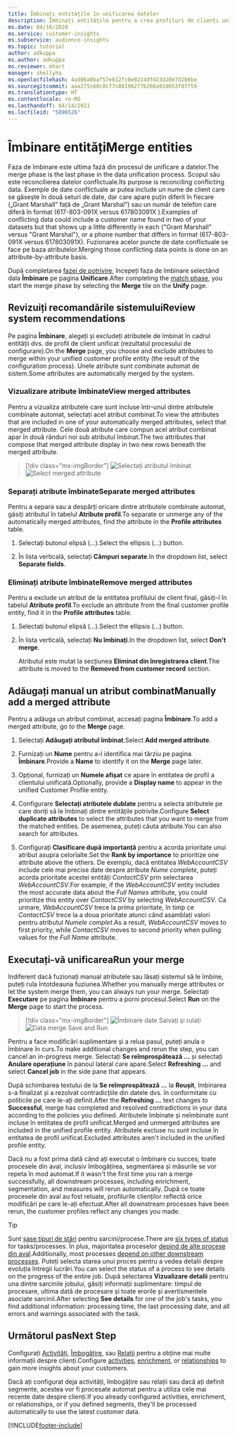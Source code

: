 ```yaml
---
title: Îmbinați entitățile în unificarea datelor
description: Îmbinați entitățile pentru a crea profiluri de clienți unificate.
ms.date: 04/16/2020
ms.service: customer-insights
ms.subservice: audience-insights
ms.topic: tutorial
author: adkuppa
ms.author: adkuppa
ms.reviewer: mhart
manager: shellyha
ms.openlocfilehash: 4ad06a0baf57e612fc0e0214dfd23d28e7d2b6be
ms.sourcegitcommit: aaa275c60c0c77c88196277b266a91d653f8f759
ms.translationtype: HT
ms.contentlocale: ro-RO
ms.lasthandoff: 04/14/2021
ms.locfileid: "5896526"
---
```

# <a name="merge-entities"></a><span data-ttu-id="3aae7-103">Îmbinare entități</span><span class="sxs-lookup"><span data-stu-id="3aae7-103">Merge entities</span></span>

<span data-ttu-id="3aae7-104">Faza de îmbinare este ultima fază din procesul de unificare a datelor.</span><span class="sxs-lookup"><span data-stu-id="3aae7-104">The merge phase is the last phase in the data unification process.</span></span> <span data-ttu-id="3aae7-105">Scopul său este reconcilierea datelor conflictuale.</span><span class="sxs-lookup"><span data-stu-id="3aae7-105">Its purpose is reconciling conflicting data.</span></span> <span data-ttu-id="3aae7-106">Exemple de date conflictuale ar putea include un nume de client care se găsește în două seturi de date, dar care apare puțin diferit în fiecare („Grant Marshall” față de „Grant Marshal”) sau un număr de telefon care diferă în format (617-803-091X versus 617803091X ).</span><span class="sxs-lookup"><span data-stu-id="3aae7-106">Examples of conflicting data could include a customer name found in two of your datasets but that shows up a little differently in each ("Grant Marshall" versus "Grant Marshal"), or a phone number that differs in format (617-803-091X versus 617803091X).</span></span> <span data-ttu-id="3aae7-107">Fuzionarea acelor puncte de date conflictuale se face pe baza atributelor.</span><span class="sxs-lookup"><span data-stu-id="3aae7-107">Merging those conflicting data points is done on an attribute-by-attribute basis.</span></span>

<span data-ttu-id="3aae7-108">După completarea [fazei de potrivire](match-entities.md), începeți faza de îmbinare selectând dala **Îmbinare** pe pagina **Unificare**.</span><span class="sxs-lookup"><span data-stu-id="3aae7-108">After completing the [match phase](match-entities.md), you start the merge phase by selecting the **Merge** tile on the **Unify** page.</span></span>

## <a name="review-system-recommendations"></a><span data-ttu-id="3aae7-109">Revizuiți recomandările sistemului</span><span class="sxs-lookup"><span data-stu-id="3aae7-109">Review system recommendations</span></span>

<span data-ttu-id="3aae7-110">Pe pagina **Îmbinare**, alegeți și excludeți atributele de îmbinat în cadrul entității dvs. de profil de client unificat (rezultatul procesului de configurare).</span><span class="sxs-lookup"><span data-stu-id="3aae7-110">On the **Merge** page, you choose and exclude attributes to merge within your unified customer profile entity (the result of the configuration process).</span></span> <span data-ttu-id="3aae7-111">Unele atribute sunt combinate automat de sistem.</span><span class="sxs-lookup"><span data-stu-id="3aae7-111">Some attributes are automatically merged by the system.</span></span>

### <a name="view-merged-attributes"></a><span data-ttu-id="3aae7-112">Vizualizare atribute îmbinate</span><span class="sxs-lookup"><span data-stu-id="3aae7-112">View merged attributes</span></span>

<span data-ttu-id="3aae7-113">Pentru a vizualiza atributele care sunt incluse într-unul dintre atributele combinate automat, selectați acel atribut combinat.</span><span class="sxs-lookup"><span data-stu-id="3aae7-113">To view the attributes that are included in one of your automatically merged attributes, select that merged attribute.</span></span> <span data-ttu-id="3aae7-114">Cele două atribute care compun acel atribut combinat apar în două rânduri noi sub atributul îmbinat.</span><span class="sxs-lookup"><span data-stu-id="3aae7-114">The two attributes that compose that merged attribute display in two new rows beneath the merged attribute.</span></span>

> [!div class="mx-imgBorder"]
> <span data-ttu-id="3aae7-115">![Selectați atributul îmbinat](media/configure-data-merge-profile-attributes.png "Selectați atributul îmbinat")</span><span class="sxs-lookup"><span data-stu-id="3aae7-115">![Select merged attribute](media/configure-data-merge-profile-attributes.png "Select merged attribute")</span></span>

### <a name="separate-merged-attributes"></a><span data-ttu-id="3aae7-116">Separați atribute îmbinate</span><span class="sxs-lookup"><span data-stu-id="3aae7-116">Separate merged attributes</span></span>

<span data-ttu-id="3aae7-117">Pentru a separa sau a despărți oricare dintre atributele combinate automat, găsiți atributul în tabelul **Atribute profil**.</span><span class="sxs-lookup"><span data-stu-id="3aae7-117">To separate or unmerge any of the automatically merged attributes, find the attribute in the **Profile attributes** table.</span></span>

1. <span data-ttu-id="3aae7-118">Selectați butonul elipsă (...).</span><span class="sxs-lookup"><span data-stu-id="3aae7-118">Select the ellipsis (...) button.</span></span>
  
2. <span data-ttu-id="3aae7-119">În lista verticală, selectați **Câmpuri separate**.</span><span class="sxs-lookup"><span data-stu-id="3aae7-119">In the dropdown list, select **Separate fields**.</span></span>

### <a name="remove-merged-attributes"></a><span data-ttu-id="3aae7-120">Eliminați atribute îmbinate</span><span class="sxs-lookup"><span data-stu-id="3aae7-120">Remove merged attributes</span></span>

<span data-ttu-id="3aae7-121">Pentru a exclude un atribut de la entitatea profilului de client final, găsiți-l în tabelul **Atribute profil**.</span><span class="sxs-lookup"><span data-stu-id="3aae7-121">To exclude an attribute from the final customer profile entity, find it in the **Profile attributes** table.</span></span>

1. <span data-ttu-id="3aae7-122">Selectați butonul elipsă (...).</span><span class="sxs-lookup"><span data-stu-id="3aae7-122">Select the ellipsis (...) button.</span></span>
  
2. <span data-ttu-id="3aae7-123">În lista verticală, selectați **Nu îmbinați**.</span><span class="sxs-lookup"><span data-stu-id="3aae7-123">In the dropdown list, select **Don't merge**.</span></span>

   <span data-ttu-id="3aae7-124">Atributul este mutat la secțiunea **Eliminat din înregistrarea client**.</span><span class="sxs-lookup"><span data-stu-id="3aae7-124">The attribute is moved to the **Removed from customer record** section.</span></span>

## <a name="manually-add-a-merged-attribute"></a><span data-ttu-id="3aae7-125">Adăugați manual un atribut combinat</span><span class="sxs-lookup"><span data-stu-id="3aae7-125">Manually add a merged attribute</span></span>

<span data-ttu-id="3aae7-126">Pentru a adăuga un atribut combinat, accesați pagina **Îmbinare**.</span><span class="sxs-lookup"><span data-stu-id="3aae7-126">To add a merged attribute, go to the **Merge** page.</span></span>

1. <span data-ttu-id="3aae7-127">Selectați **Adăugați atributul îmbinat**.</span><span class="sxs-lookup"><span data-stu-id="3aae7-127">Select **Add merged attribute**.</span></span>

2. <span data-ttu-id="3aae7-128">Furnizați un **Nume** pentru a-l identifica mai târziu pe pagina **Îmbinare**.</span><span class="sxs-lookup"><span data-stu-id="3aae7-128">Provide a **Name** to identify it on the **Merge** page later.</span></span>

3. <span data-ttu-id="3aae7-129">Opțional, furnizați un **Numele afișat** ce apare în entitatea de profil a clientului unificată.</span><span class="sxs-lookup"><span data-stu-id="3aae7-129">Optionally, provide a **Display name** to appear in the unified Customer Profile entity.</span></span>

4. <span data-ttu-id="3aae7-130">Configurare **Selectați atributele dublate** pentru a selecta atributele pe care doriți să le îmbinați dintre entitățile potrivite.</span><span class="sxs-lookup"><span data-stu-id="3aae7-130">Configure **Select duplicate attributes** to select the attributes that you want to merge from the matched entities.</span></span> <span data-ttu-id="3aae7-131">De asemenea, puteți căuta atribute.</span><span class="sxs-lookup"><span data-stu-id="3aae7-131">You can also search for attributes.</span></span>

5. <span data-ttu-id="3aae7-132">Configurați **Clasificare după importanță** pentru a acorda prioritate unui atribut asupra celorlalte.</span><span class="sxs-lookup"><span data-stu-id="3aae7-132">Set the **Rank by importance** to prioritize one attribute above the others.</span></span> <span data-ttu-id="3aae7-133">De exemplu, dacă entitatea *WebAccountCSV* include cele mai precise date despre atribute *Nume complete*, puteți acorda prioritate acestei entități *ContactCSV* prin selectarea *WebAccountCSV*.</span><span class="sxs-lookup"><span data-stu-id="3aae7-133">For example, if the *WebAccountCSV* entity includes the most accurate data about the *Full Names* attribute, you could prioritize this entity over *ContactCSV* by selecting *WebAccountCSV*.</span></span> <span data-ttu-id="3aae7-134">Ca urmare, *WebAccountCSV* trece la prima prioritate, în timp ce *ContactCSV* trece la a doua prioritate atunci când asamblați valori pentru atributul *Numele complet*.</span><span class="sxs-lookup"><span data-stu-id="3aae7-134">As a result, *WebAccountCSV* moves to first priority, while *ContactCSV* moves to second priority when pulling values for the *Full Name* attribute.</span></span>

## <a name="run-your-merge"></a><span data-ttu-id="3aae7-135">Executați-vă unificarea</span><span class="sxs-lookup"><span data-stu-id="3aae7-135">Run your merge</span></span>

<span data-ttu-id="3aae7-136">Indiferent dacă fuzionați manual atributele sau lăsați sistemul să le îmbine, puteți rula întotdeauna fuziunea.</span><span class="sxs-lookup"><span data-stu-id="3aae7-136">Whether you manually merge attributes or let the system merge them, you can always run your merge.</span></span> <span data-ttu-id="3aae7-137">Selectați **Executare** pe pagina **Îmbinare** pentru a porni procesul.</span><span class="sxs-lookup"><span data-stu-id="3aae7-137">Select **Run** on the **Merge** page to start the process.</span></span>

> [!div class="mx-imgBorder"]
> <span data-ttu-id="3aae7-138">![Îmbinare date Salvați și rulați](media/configure-data-merge-save-run.png "Îmbinare date Salvați și rulați")</span><span class="sxs-lookup"><span data-stu-id="3aae7-138">![Data merge Save and Run](media/configure-data-merge-save-run.png "Data merge Save and Run")</span></span>

<span data-ttu-id="3aae7-139">Pentru a face modificări suplimentare și a relua pasul, puteți anula o îmbinare în curs.</span><span class="sxs-lookup"><span data-stu-id="3aae7-139">To make additional changes and rerun the step, you can cancel an in-progress merge.</span></span> <span data-ttu-id="3aae7-140">Selectați **Se reîmprospătează ...** și selectați **Anulare operațiune** în panoul lateral care apare.</span><span class="sxs-lookup"><span data-stu-id="3aae7-140">Select **Refreshing ...** and select **Cancel job**  in the side pane that appears.</span></span>

<span data-ttu-id="3aae7-141">După schimbarea textului de la **Se reîmprospătează ...** la **Reușit**, îmbinarea s-a finalizat și a rezolvat contradicțiile din datele dvs. în conformitate cu politicile pe care le-ați definit.</span><span class="sxs-lookup"><span data-stu-id="3aae7-141">After the **Refreshing ...** text changes to **Successful**, merge has completed and resolved contradictions in your data according to the policies you defined.</span></span> <span data-ttu-id="3aae7-142">Atributele îmbinate și neîmbinate sunt incluse în entitatea de profil unificat.</span><span class="sxs-lookup"><span data-stu-id="3aae7-142">Merged and unmerged attributes are included in the unified profile entity.</span></span> <span data-ttu-id="3aae7-143">Atributele excluse nu sunt incluse în entitatea de profil unificat.</span><span class="sxs-lookup"><span data-stu-id="3aae7-143">Excluded attributes aren't included in the unified profile entity.</span></span>

<span data-ttu-id="3aae7-144">Dacă nu a fost prima dată când ați executat o îmbinare cu succes, toate procesele din aval, inclusiv îmbogățirea, segmentarea și măsurile se vor repeta în mod automat.</span><span class="sxs-lookup"><span data-stu-id="3aae7-144">If it wasn't the first time you ran a merge successfully, all downstream processes, including enrichment, segmentation, and measures will rerun automatically.</span></span> <span data-ttu-id="3aae7-145">După ce toate procesele din aval au fost reluate, profilurile clienților reflectă orice modificări pe care le-ați efectuat.</span><span class="sxs-lookup"><span data-stu-id="3aae7-145">After all downstream processes have been rerun, the customer profiles reflect any changes you made.</span></span>

> [!TIP]
> <span data-ttu-id="3aae7-146">Sunt [șase tipuri de stări](system.md#status-types) pentru sarcini/procese.</span><span class="sxs-lookup"><span data-stu-id="3aae7-146">There are [six types of status](system.md#status-types) for tasks/processes.</span></span> <span data-ttu-id="3aae7-147">În plus, majoritatea proceselor [depind de alte procese din aval](system.md#refresh-policies).</span><span class="sxs-lookup"><span data-stu-id="3aae7-147">Additionally, most processes [depend on other downstream processes](system.md#refresh-policies).</span></span> <span data-ttu-id="3aae7-148">Puteți selecta starea unui proces pentru a vedea detalii despre evoluția întregii lucrări.</span><span class="sxs-lookup"><span data-stu-id="3aae7-148">You can select the status of a process to see details on the progress of the entire job.</span></span> <span data-ttu-id="3aae7-149">După selectarea **Vizualizare detalii** pentru una dintre sarcinile jobului, găsiți informații suplimentare: timpul de procesare, ultima dată de procesare și toate erorile și avertismentele asociate sarcinii.</span><span class="sxs-lookup"><span data-stu-id="3aae7-149">After selecting **See details** for one of the job's tasks, you find additional information: processing time, the last processing date, and all errors and warnings associated with the task.</span></span>

## <a name="next-step"></a><span data-ttu-id="3aae7-150">Următorul pas</span><span class="sxs-lookup"><span data-stu-id="3aae7-150">Next Step</span></span>

<span data-ttu-id="3aae7-151">Configurați [Activități](activities.md), [Îmbogățire](enrichment-hub.md), sau [Relații](relationships.md) pentru a obține mai multe informații despre clienți.</span><span class="sxs-lookup"><span data-stu-id="3aae7-151">Configure [activities](activities.md), [enrichment](enrichment-hub.md), or [relationships](relationships.md) to gain more insights about your customers.</span></span>

<span data-ttu-id="3aae7-152">Dacă ați configurat deja activități, îmbogățire sau relații sau dacă ați definit segmente, acestea vor fi procesate automat pentru a utiliza cele mai recente date despre clienți.</span><span class="sxs-lookup"><span data-stu-id="3aae7-152">If you already configured activities, enrichment, or relationships, or if you defined segments, they'll be processed automatically to use the latest customer data.</span></span>




[!INCLUDE[footer-include](../includes/footer-banner.md)]